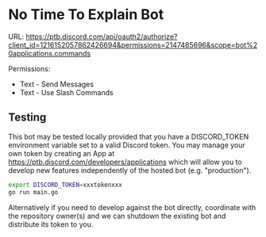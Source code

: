 # No Time To Explain Bot

URL: https://ptb.discord.com/api/oauth2/authorize?client_id=1216152057862426694&permissions=2147485696&scope=bot%20applications.commands

Permissions:
* Text - Send Messages
* Text - Use Slash Commands

## Testing

This bot may be tested locally provided that you have a DISCORD_TOKEN environment variable set to a valid Discord token. You may manage your own token by creating an App at https://ptb.discord.com/developers/applications which will allow you to develop new features independently of the hosted bot (e.g. "production").

```sh
export DISCORD_TOKEN=xxxtokenxxx
go run main.go
```

Alternatively if you need to develop against the bot directly, coordinate with the repository owner(s) and we can shutdown the existing bot and distribute its token to you.
